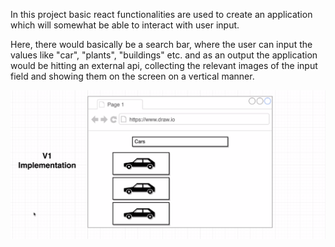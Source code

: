 In this project basic react functionalities are used to create an application which will somewhat be able to interact with user input. <br>

Here, there would basically be a search bar, where the user can input the values like "car", "plants", "buildings" etc. and as an output the application would be hitting an external api, collecting the relevant images of the input field and showing them on the screen on a vertical manner.

![](2020-09-06-18-00-24.png)
